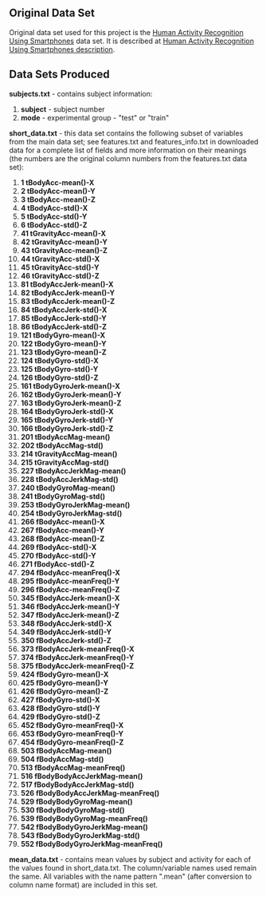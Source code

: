 ## Original Data Set

Original data set used for this project is the
<a href="https://d396qusza40orc.cloudfront.net/getdata/projectfiles/UCI%20HAR%20Dataset.zip">Human Activity Recognition Using Smartphones</a> data set.  It is described at
<a href="http://archive.ics.uci.edu/ml/datasets/Human+Activity+Recognition+Using+Smartphones">Human Activity Recognition Using Smartphones description</a>.

## Data Sets Produced

<b>subjects.txt</b> - contains subject information:
<ol>
<li><b>subject</b> - subject number
<li><b>mode</b> - experimental group - "test" or "train"
</ol>

<b>short_data.txt</b> - this data set contains the following subset of variables from the main data set; see features.txt and features_info.txt in downloaded data for a complete list of fields and more information on their meanings (the numbers are the original column numbers from the features.txt data set):
<ol>
<li><b>1 tBodyAcc-mean()-X</b>
<li><b>2 tBodyAcc-mean()-Y</b>
<li><b>3 tBodyAcc-mean()-Z</b>
<li><b>4 tBodyAcc-std()-X</b>
<li><b>5 tBodyAcc-std()-Y</b>
<li><b>6 tBodyAcc-std()-Z</b>
<li><b>41 tGravityAcc-mean()-X</b>
<li><b>42 tGravityAcc-mean()-Y</b>
<li><b>43 tGravityAcc-mean()-Z</b>
<li><b>44 tGravityAcc-std()-X</b>
<li><b>45 tGravityAcc-std()-Y</b>
<li><b>46 tGravityAcc-std()-Z</b>
<li><b>81 tBodyAccJerk-mean()-X</b>
<li><b>82 tBodyAccJerk-mean()-Y</b>
<li><b>83 tBodyAccJerk-mean()-Z</b>
<li><b>84 tBodyAccJerk-std()-X</b>
<li><b>85 tBodyAccJerk-std()-Y</b>
<li><b>86 tBodyAccJerk-std()-Z</b>
<li><b>121 tBodyGyro-mean()-X</b>
<li><b>122 tBodyGyro-mean()-Y</b>
<li><b>123 tBodyGyro-mean()-Z</b>
<li><b>124 tBodyGyro-std()-X</b>
<li><b>125 tBodyGyro-std()-Y</b>
<li><b>126 tBodyGyro-std()-Z</b>
<li><b>161 tBodyGyroJerk-mean()-X</b>
<li><b>162 tBodyGyroJerk-mean()-Y</b>
<li><b>163 tBodyGyroJerk-mean()-Z</b>
<li><b>164 tBodyGyroJerk-std()-X</b>
<li><b>165 tBodyGyroJerk-std()-Y</b>
<li><b>166 tBodyGyroJerk-std()-Z</b>
<li><b>201 tBodyAccMag-mean()</b>
<li><b>202 tBodyAccMag-std()</b>
<li><b>214 tGravityAccMag-mean()</b>
<li><b>215 tGravityAccMag-std()</b>
<li><b>227 tBodyAccJerkMag-mean()</b>
<li><b>228 tBodyAccJerkMag-std()</b>
<li><b>240 tBodyGyroMag-mean()</b>
<li><b>241 tBodyGyroMag-std()</b>
<li><b>253 tBodyGyroJerkMag-mean()</b>
<li><b>254 tBodyGyroJerkMag-std()</b>
<li><b>266 fBodyAcc-mean()-X</b>
<li><b>267 fBodyAcc-mean()-Y</b>
<li><b>268 fBodyAcc-mean()-Z</b>
<li><b>269 fBodyAcc-std()-X</b>
<li><b>270 fBodyAcc-std()-Y</b>
<li><b>271 fBodyAcc-std()-Z</b>
<li><b>294 fBodyAcc-meanFreq()-X</b>
<li><b>295 fBodyAcc-meanFreq()-Y</b>
<li><b>296 fBodyAcc-meanFreq()-Z</b>
<li><b>345 fBodyAccJerk-mean()-X</b>
<li><b>346 fBodyAccJerk-mean()-Y</b>
<li><b>347 fBodyAccJerk-mean()-Z</b>
<li><b>348 fBodyAccJerk-std()-X</b>
<li><b>349 fBodyAccJerk-std()-Y</b>
<li><b>350 fBodyAccJerk-std()-Z</b>
<li><b>373 fBodyAccJerk-meanFreq()-X</b>
<li><b>374 fBodyAccJerk-meanFreq()-Y</b>
<li><b>375 fBodyAccJerk-meanFreq()-Z</b>
<li><b>424 fBodyGyro-mean()-X</b>
<li><b>425 fBodyGyro-mean()-Y</b>
<li><b>426 fBodyGyro-mean()-Z</b>
<li><b>427 fBodyGyro-std()-X</b>
<li><b>428 fBodyGyro-std()-Y</b>
<li><b>429 fBodyGyro-std()-Z</b>
<li><b>452 fBodyGyro-meanFreq()-X</b>
<li><b>453 fBodyGyro-meanFreq()-Y</b>
<li><b>454 fBodyGyro-meanFreq()-Z</b>
<li><b>503 fBodyAccMag-mean()</b>
<li><b>504 fBodyAccMag-std()</b>
<li><b>513 fBodyAccMag-meanFreq()</b>
<li><b>516 fBodyBodyAccJerkMag-mean()</b>
<li><b>517 fBodyBodyAccJerkMag-std()</b>
<li><b>526 fBodyBodyAccJerkMag-meanFreq()</b>
<li><b>529 fBodyBodyGyroMag-mean()</b>
<li><b>530 fBodyBodyGyroMag-std()</b>
<li><b>539 fBodyBodyGyroMag-meanFreq()</b>
<li><b>542 fBodyBodyGyroJerkMag-mean()</b>
<li><b>543 fBodyBodyGyroJerkMag-std()</b>
<li><b>552 fBodyBodyGyroJerkMag-meanFreq()</b>
</ol>

<b>mean_data.txt</b> - contains mean values by subject and activity for each of the values found in short_data.txt. The column/variable names used remain the same. All variables with the name pattern ".mean" (after conversion to column name format) are included in this set.
